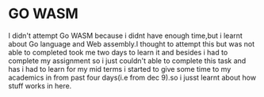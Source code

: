 # GO WASM
I didn't attempt Go WASM because i didnt have enough time,but i learnt about Go language and Web assembly.I thought to attempt this but was not able to completed took me two days to learn it and besides i had to complete my assignment so i just couldn't able to complete this task and has i had to learn for my mid terms i started to give some time to my academics in from past four days(i.e from dec 9).so i jusst learnt about how stuff works in here.
